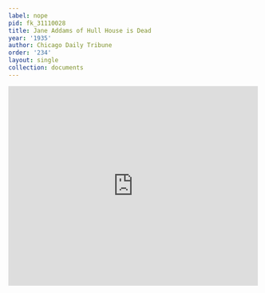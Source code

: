 ```yaml
---
label: nope
pid: fk_31110028
title: Jane Addams of Hull House is Dead
year: '1935'
author: Chicago Daily Tribune
order: '234'
layout: single
collection: documents
---
```

<iframe src="https://northwestern.app.box.com/embed/s/8b522ya17l4kggon3e753whywceqjphv?sortColumn=date&view=list" width="500" height="400" frameborder="0" allowfullscreen webkitallowfullscreen msallowfullscreen></iframe>
